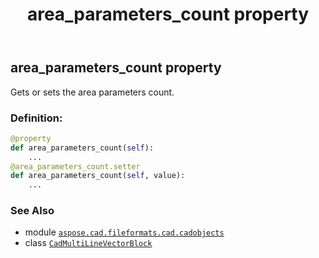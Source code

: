 ﻿---
title: area_parameters_count property
second_title: Aspose.CAD for Python via .NET API References
description: 
type: docs
weight: 40
url: /python-net/aspose.cad.fileformats.cad.cadobjects/cadmultilinevectorblock/area_parameters_count/
is_root: false
---

## area_parameters_count property


Gets or sets the area parameters count.
### Definition:
```python
@property
def area_parameters_count(self):
    ...
@area_parameters_count.setter
def area_parameters_count(self, value):
    ...
```

### See Also
* module [`aspose.cad.fileformats.cad.cadobjects`](../../)
* class [`CadMultiLineVectorBlock`](/cad/python-net/aspose.cad.fileformats.cad.cadobjects/cadmultilinevectorblock)
